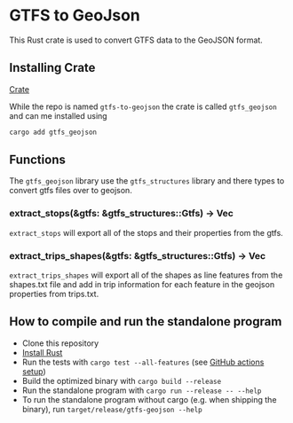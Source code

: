 # GTFS to GeoJson

This Rust crate is used to convert GTFS data to the GeoJSON format. 

## Installing Crate

[Crate](https://crates.io/crates/gtfs-geojson)

While the repo is named `gtfs-to-geojson` the crate is called `gtfs_geojson` and can me installed using 

```bash
cargo add gtfs_geojson
```

## Functions

The `gtfs_geojson` library use the `gtfs_structures` library and there types to convert gtfs files over to geojson.

### extract_stops(&gtfs: &gtfs_structures::Gtfs) -> Vec<Feature>

`extract_stops` will export all of the stops and their properties from the gtfs.


### extract_trips_shapes(&gtfs: &gtfs_structures::Gtfs) -> Vec<Feature>

`extract_trips_shapes` will export all of the shapes as line features from the shapes.txt file and add in trip information for each feature in the geojson properties from trips.txt.


## How to compile and run the standalone program

* Clone this repository
* [Install Rust](https://www.rust-lang.org/tools/install)
* Run the tests with `cargo test --all-features` (see [GitHub actions setup](https://github.com/rust-transit/gtfs-to-geojson/tree/main/.github/workflows))
* Build the optimized binary with `cargo build --release`
* Run the standalone program with `cargo run --release -- --help`
* To run the standalone program without cargo (e.g. when shipping the binary), run `target/release/gtfs-geojson --help`
